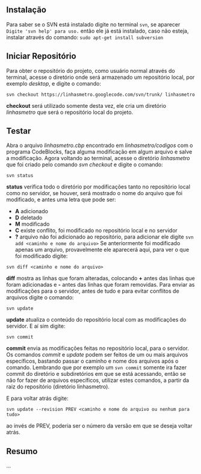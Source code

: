 ## Instalação ##

Para saber se o SVN está instalado digite no terminal `svn`, se aparecer `Digite 'svn help' para uso.` então ele já está instalado, caso não esteja, instalar através do comando:
`sudo apt-get install subversion`


## Iniciar Repositório ##

Para obter o repositório do projeto, como usuário normal através do terminal, acesse o diretório onde será armazenado um repositório local, por exemplo _desktop_, e digite o comando:
```
svn checkout https://linhasmetro.googlecode.com/svn/trunk/ linhasmetro
```
**checkout** será utilizado somente desta vez, ele cria um diretório _linhasmetro_ que será o repositório local do projeto.


## Testar ##

Abra o arquivo _linhasmetro.cbp_ encontrado em _linhasmetro/codigos_ com o programa CodeBlocks, faça alguma modificação em algum arquivo e salve a modificação.
Agora voltando ao terminal, acesse o diretório _linhasmetro_ que foi criado pelo comando _svn checkout_ e digite o comando:
```
svn status
```
**status** verifica todo o diretório por modificações tanto no repositório local como no servidor, se houver, será mostrado o nome do arquivo que foi modificado, e antes uma letra que pode ser:
  * **A** adicionado
  * **D** deletado
  * **M** modificado
  * **C** existe conflito, foi modificado no repositório local e no servidor
  * **?** arquivo não foi adicionado ao repositório, para adicionar ele digite `svn add <caminho e nome do arquivo>`
Se anteriormente foi modificado apenas um arquivo, provavelmente ele aparecerá aqui, para ver o que foi modificado digite:
```
svn diff <caminho e nome do arquivo>
```
**diff** mostra as linhas que foram alteradas, colocando **+** antes das linhas que foram adicionadas e **-** antes das linhas que foram removidas.
Para enviar as modificações para o servidor, antes de tudo e para evitar conflitos de arquivos digite o comando:
```
svn update
```
**update** atualiza o conteúdo do repositório local com as modificações do servidor.
E aí sim digite:
```
svn commit
```
**commit** envia as modificações feitas no repositório local, para o servidor.
Os comandos _commit_ e _update_ podem ser feitos de um ou mais arquivos específicos, bastando passar o caminho e nome dos arquivos após o comando.
Lembrando que por exemplo um `svn commit` somente ira fazer commit do diretório e subdiretórios em que se está acessando, então se não for fazer de arquivos específicos, utilizar estes comandos, a partir da raiz do repositório (diretório linhasmetro).

E para voltar atrás digite:
```
svn update --revision PREV <caminho e nome do arquivo ou nenhum para tudo>
```
ao invés de PREV, poderia ser o número da versão em que se deseja voltar atrás.


## Resumo ##

...